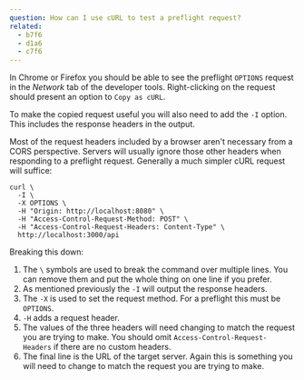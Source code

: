 ```yaml
---
question: How can I use cURL to test a preflight request?
related:
  - b7f6
  - d1a6
  - c7f6
---
```


In Chrome or Firefox you should be able to see the preflight `OPTIONS` request in the *Network* tab of the developer
tools. Right-clicking on the request should present an option to `Copy as cURL`.

To make the copied request useful you will also need to add the `-I` option. This includes the response headers in the
output.

Most of the request headers included by a browser aren't necessary from a CORS perspective. Servers will usually ignore
those other headers when responding to a preflight request. Generally a much simpler cURL request will suffice:

```
curl \
  -I \
  -X OPTIONS \
  -H "Origin: http://localhost:8080" \
  -H "Access-Control-Request-Method: POST" \
  -H "Access-Control-Request-Headers: Content-Type" \
  http://localhost:3000/api
```

Breaking this down:

1. The `\` symbols are used to break the command over multiple lines. You can remove them and put the whole thing on one
   line if you prefer.
2. As mentioned previously the `-I` will output the response headers.
3. The `-X` is used to set the request method. For a preflight this must be `OPTIONS`.
4. `-H` adds a request header.
5. The values of the three headers will need changing to match the request you are trying to make. You should omit
   `Access-Control-Request-Headers` if there are no custom headers.
6. The final line is the URL of the target server. Again this is something you will need to change to match the request
   you are trying to make.
